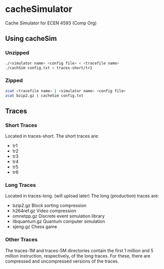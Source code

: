 # cacheSimulator
Cache Simulator for ECEN 4593 (Comp Org)

## Using cacheSim
### Unzipped
```bash
./<simulator name> <config file> < <tracefile name>
./cachSim config.txt < traces-short/tr1
```
### Zipped
```bash
zcat <tracefile name> | <simulator name> <config file>
zcat bzip2.gz | cacheSim config.txt
```

## Traces
### Short Traces
Located in traces-short.
The short traces are:

  * tr1
  * tr2
  * tr3
  * tr4
  * tr5
  * tr6

### Long Traces
Located in traces-long. (will upload later)
The long (production) traces are:

* bzip2.gz        Block sorting compression
* h264ref.gz      Video compression
* omnetpp.gz      Discrete event simulation library
* libquantum.gz   Quantum computer simulation
* sjeng.gz        Chess game

### Other Traces
The traces-1M and traces-5M directories contain the first 1 million
and 5 million instruction, respectively, of the long traces.
For these, there are compressed and uncompressed versions of
the traces.
